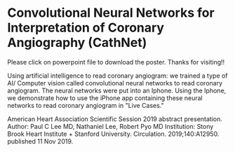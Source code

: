 # Convolutional Neural Networks for Interpretation of Coronary Angiography  (CathNet)
Please click on powerpoint file to download the poster. Thanks for visiting!!


Using artificial intelligence to read coronary angiogram: we trained a type of AI/ Computer vision called convolutional neural networks to read coronary angiogram. The neural networks were put into an Iphone.  Using the Iphone, we demonstrate how to use the iPhone app containing these neural networks to read coronary angiogram in "Live Cases."

American Heart Association Scientific Session 2019 abstract presentation. 
Author: Paul C Lee MD, Nathaniel Lee, Robert Pyo MD
Institution: Stony Brook Heart Institute + Stanford University.
Circulation. 2019;140:A12950. published 11 Nov 2019.

